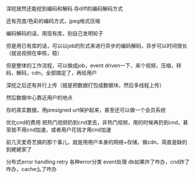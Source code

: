 深挖居然还能挖到编码和解码
存diff的编码解码方式

还有亮度/色彩的编码方式，jpeg格式压缩

编码解码的话，用现有库，别自己发明轮子

但是用已有库的话，可以以job的形式来进行异步的编码解码，异步可以时间很长（就说视频在审核，稳）

但是整体的工作流程，可以做成job，event driven一下，来个视频，压缩，转码，解码，cdn，全部搞定了，再给用户

深挖之后还有并行上传（就是把数据打包成数据块，然后多线程上传）

然后数据中心靠近用户的地点

存的真实数据，用presigned url保护起来，甚至还可以做一个会员系统

优化cnd的费用
把热门视频扔到cnd里去，非热门视频，用的时候再扔到cnd，甚至就不用cnd加速，或者用户花钱才用cnd加速

前几天爱奇艺搞的那个事儿，就是用用户本身的网络+存储，做cdn，简直是缺的到姥姥家了

分布式error handling
retry
各种error分类
event处理
db如果炸了咋办，cnd炸了咋办，cache么了咋办
